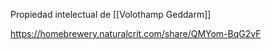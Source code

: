 Propiedad intelectual de [[Volothamp Geddarm]]

https://homebrewery.naturalcrit.com/share/QMYom-BqG2vF